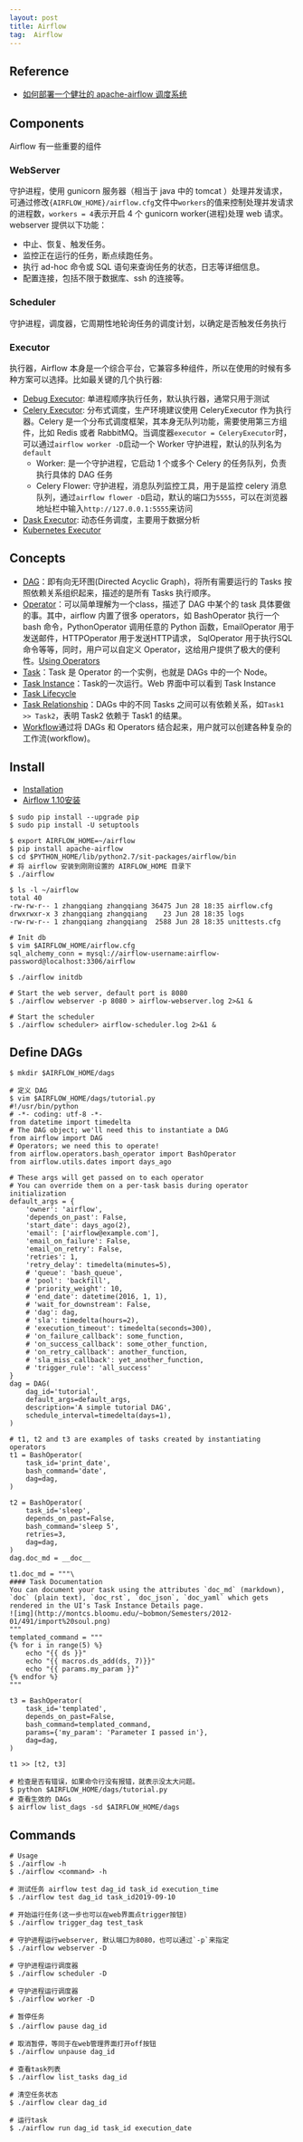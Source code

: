 ```yaml
---
layout: post
title: Airflow
tag:  Airflow
---
```


## Reference
* [如何部署一个健壮的 apache-airflow 调度系统](https://www.cnblogs.com/xiongnanbin/p/11836049.html)

## Components
Airflow 有一些重要的组件

### WebServer
守护进程，使用 gunicorn 服务器（相当于 java 中的 tomcat ）处理并发请求，可通过修改`{AIRFLOW_HOME}/airflow.cfg`文件中`workers`的值来控制处理并发请求的进程数，`workers = 4`表示开启 4 个 gunicorn worker(进程)处理 web 请求。webserver 提供以下功能：
* 中止、恢复、触发任务。
* 监控正在运行的任务，断点续跑任务。
* 执行 ad-hoc 命令或 SQL 语句来查询任务的状态，日志等详细信息。
* 配置连接，包括不限于数据库、ssh 的连接等。

### Scheduler
守护进程，调度器，它周期性地轮询任务的调度计划，以确定是否触发任务执行

### Executor
执行器，Airflow 本身是一个综合平台，它兼容多种组件，所以在使用的时候有多种方案可以选择。比如最关键的几个执行器:
* [Debug Executor](https://airflow.apache.org/docs/1.10.10/executor/debug.html#debug-executor): 单进程顺序执行任务，默认执行器，通常只用于测试
* [Celery Executor](https://airflow.apache.org/docs/1.10.10/executor/celery.html#celery-executor): 分布式调度，生产环境建议使用 CeleryExecutor 作为执行器。Celery 是一个分布式调度框架，其本身无队列功能，需要使用第三方组件，比如 Redis 或者 RabbitMQ。当调度器`executor = CeleryExecutor`时，可以通过`airflow worker -D`启动一个 Worker 守护进程，默认的队列名为`default`
    * Worker: 是一个守护进程，它启动 1 个或多个 Celery 的任务队列，负责执行具体的 DAG 任务
    * Celery Flower: 守护进程，消息队列监控工具，用于是监控 celery 消息队列，通过`airflow flower -D`启动，默认的端口为`5555`，可以在浏览器地址栏中输入`http://127.0.0.1:5555`来访问
* [Dask Executor](https://airflow.apache.org/docs/1.10.10/executor/dask.html#dask-executor): 动态任务调度，主要用于数据分析
* [Kubernetes Executor](https://airflow.apache.org/docs/1.10.10/kubernetes.html)

## Concepts
* [DAG](https://airflow.apache.org/docs/1.10.10/concepts.html#dags)：即有向无环图(Directed Acyclic Graph)，将所有需要运行的 Tasks 按照依赖关系组织起来，描述的是所有 Tasks 执行顺序。
* [Operator](https://airflow.apache.org/docs/1.10.10/concepts.html#operators)：可以简单理解为一个class，描述了 DAG 中某个的 task 具体要做的事。其中，airflow 内置了很多 operators，如 BashOperator 执行一个 bash 命令，PythonOperator 调用任意的 Python 函数，EmailOperator 用于发送邮件，HTTPOperator 用于发送HTTP请求， SqlOperator 用于执行SQL命令等等，同时，用户可以自定义 Operator，这给用户提供了极大的便利性。[Using Operators](https://airflow.apache.org/docs/1.10.10/howto/operator/index.html#using-operators)
* [Task](https://airflow.apache.org/docs/1.10.10/concepts.html#tasks)：Task 是 Operator 的一个实例，也就是 DAGs 中的一个 Node。
* [Task Instance](https://airflow.apache.org/docs/1.10.10/concepts.html#task-instances)：Task的一次运行。Web 界面中可以看到 Task Instance
* [Task Lifecycle](https://airflow.apache.org/docs/1.10.10/concepts.html#task-lifecycle)
* [Task Relationship](https://airflow.apache.org/docs/1.10.10/concepts.html#relationship-builders)：DAGs 中的不同 Tasks 之间可以有依赖关系，如`Task1 >> Task2`，表明 Task2 依赖于 Task1 的结果。
* [Workflow](https://airflow.apache.org/docs/1.10.10/concepts.html#workflows)通过将 DAGs 和 Operators 结合起来，用户就可以创建各种复杂的工作流(workflow)。

## Install
* [Installation](https://airflow.apache.org/docs/stable/installation.html)
* [Airflow 1.10安装](https://zhuanlan.zhihu.com/p/47259326)

```shell
$ sudo pip install --upgrade pip
$ sudo pip install -U setuptools

$ export AIRFLOW_HOME=~/airflow
$ pip install apache-airflow
$ cd $PYTHON_HOME/lib/python2.7/sit-packages/airflow/bin
# 将 airflow 安装到刚刚设置的 AIRFLOW_HOME 目录下
$ ./airflow

$ ls -l ~/airflow
total 40
-rw-rw-r-- 1 zhangqiang zhangqiang 36475 Jun 28 18:35 airflow.cfg
drwxrwxr-x 3 zhangqiang zhangqiang    23 Jun 28 18:35 logs
-rw-rw-r-- 1 zhangqiang zhangqiang  2588 Jun 28 18:35 unittests.cfg

# Init db
$ vim $AIRFLOW_HOME/airflow.cfg
sql_alchemy_conn = mysql://airflow-username:airflow-password@localhost:3306/airflow

$ ./airflow initdb

# Start the web server, default port is 8080
$ ./airflow webserver -p 8080 > airflow-webserver.log 2>&1 & 

# Start the scheduler
$ ./airflow scheduler> airflow-scheduler.log 2>&1 & 

```

## Define DAGs
```shell
$ mkdir $AIRFLOW_HOME/dags

# 定义 DAG
$ vim $AIRFLOW_HOME/dags/tutorial.py
#!/usr/bin/python
# -*- coding: utf-8 -*-
from datetime import timedelta
# The DAG object; we'll need this to instantiate a DAG
from airflow import DAG
# Operators; we need this to operate!
from airflow.operators.bash_operator import BashOperator
from airflow.utils.dates import days_ago

# These args will get passed on to each operator
# You can override them on a per-task basis during operator initialization
default_args = {
    'owner': 'airflow',
    'depends_on_past': False,
    'start_date': days_ago(2),
    'email': ['airflow@example.com'],
    'email_on_failure': False,
    'email_on_retry': False,
    'retries': 1,
    'retry_delay': timedelta(minutes=5),
    # 'queue': 'bash_queue',
    # 'pool': 'backfill',
    # 'priority_weight': 10,
    # 'end_date': datetime(2016, 1, 1),
    # 'wait_for_downstream': False,
    # 'dag': dag,
    # 'sla': timedelta(hours=2),
    # 'execution_timeout': timedelta(seconds=300),
    # 'on_failure_callback': some_function,
    # 'on_success_callback': some_other_function,
    # 'on_retry_callback': another_function,
    # 'sla_miss_callback': yet_another_function,
    # 'trigger_rule': 'all_success'
}
dag = DAG(
    dag_id='tutorial',
    default_args=default_args,
    description='A simple tutorial DAG',
    schedule_interval=timedelta(days=1),
)

# t1, t2 and t3 are examples of tasks created by instantiating operators
t1 = BashOperator(
    task_id='print_date',
    bash_command='date',
    dag=dag,
)

t2 = BashOperator(
    task_id='sleep',
    depends_on_past=False,
    bash_command='sleep 5',
    retries=3,
    dag=dag,
)
dag.doc_md = __doc__

t1.doc_md = """\
#### Task Documentation
You can document your task using the attributes `doc_md` (markdown),
`doc` (plain text), `doc_rst`, `doc_json`, `doc_yaml` which gets
rendered in the UI's Task Instance Details page.
![img](http://montcs.bloomu.edu/~bobmon/Semesters/2012-01/491/import%20soul.png)
"""
templated_command = """
{% for i in range(5) %}
    echo "{{ ds }}"
    echo "{{ macros.ds_add(ds, 7)}}"
    echo "{{ params.my_param }}"
{% endfor %}
"""

t3 = BashOperator(
    task_id='templated',
    depends_on_past=False,
    bash_command=templated_command,
    params={'my_param': 'Parameter I passed in'},
    dag=dag,
)

t1 >> [t2, t3]

# 检查是否有错误，如果命令行没有报错，就表示没太大问题。
$ python $AIRFLOW_HOME/dags/tutorial.py
# 查看生效的 DAGs
$ airflow list_dags -sd $AIRFLOW_HOME/dags
```


## Commands
```shell
# Usage
$ ./airflow -h
$ ./airflow <command> -h

# 测试任务 airflow test dag_id task_id execution_time
$ ./airflow test dag_id task_id2019-09-10

# 开始运行任务(这一步也可以在web界面点trigger按钮)
$ ./airflow trigger_dag test_task

# 守护进程运行webserver, 默认端口为8080，也可以通过`-p`来指定
$ ./airflow webserver -D  

# 守护进程运行调度器     
$ ./airflow scheduler -D   

# 守护进程运行调度器    
$ ./airflow worker -D          

# 暂停任务
$ ./airflow pause dag_id　     

# 取消暂停，等同于在web管理界面打开off按钮
$ ./airflow unpause dag_id     

# 查看task列表
$ ./airflow list_tasks dag_id

# 清空任务状态
$ ./airflow clear dag_id       

# 运行task
$ ./airflow run dag_id task_id execution_date
```